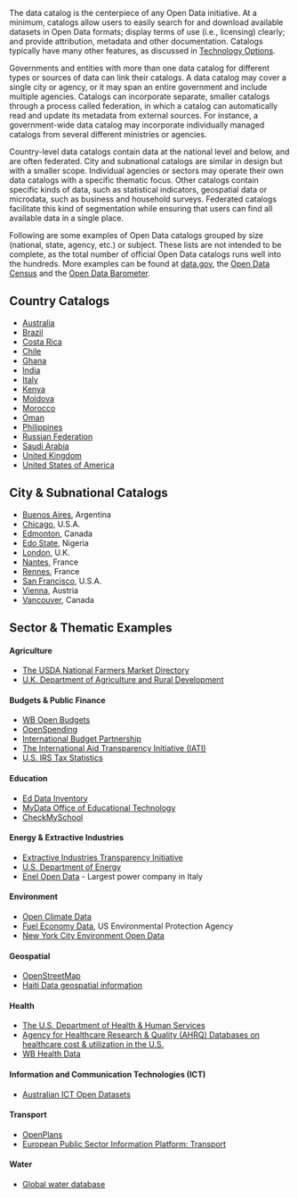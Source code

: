 
The data catalog is the centerpiece of any Open Data initiative. At a minimum, catalogs allow users to easily search for
and download available datasets in Open Data formats; display terms of use (i.e., licensing) clearly; and provide
attribution, metadata and other documentation. Catalogs typically have many other features, as discussed in [Technology
Options](technology.html).

Governments and entities with more than one data catalog for different types or sources of data can link their catalogs.
A data catalog may cover a single city or agency, or it may span an entire government and include multiple agencies.
Catalogs can incorporate separate, smaller catalogs through a process called federation, in which a catalog can
automatically read and update its metadata from external sources. For instance, a government-wide data catalog may
incorporate individually managed catalogs from several different ministries or agencies.

Country-level data catalogs contain data at the national level and below, and are often federated. City and subnational
catalogs are similar in design but with a smaller scope. Individual agencies or sectors may operate their own data
catalogs with a specific thematic focus. Other catalogs contain specific kinds of data, such as statistical indicators,
geospatial data or microdata, such as business and household surveys. Federated catalogs facilitate this kind of
segmentation while ensuring that users can find all available data in a single place.

Following are some examples of Open Data catalogs grouped by size (national, state, agency, etc.) or subject. These
lists are not intended to be complete, as the total number of official Open Data catalogs runs well into the hundreds.
More examples can be found at [data.gov](https://www.data.gov/open-gov/), the [Open Data
Census](http://national.census.okfn.org/) and the [Open Data
Barometer](http://www.opendataresearch.org/project/2013/odb).

## Country Catalogs

* [Australia](http://data.gov.au/)
* [Brazil](http://dados.gov.br/)
* [Costa Rica](http://datosabiertos.gob.go.cr/)
* [Chile](http://datos.gob.cl/datasets)
* [Ghana](http://data.gov.gh)
* [India](http://data.gov.in)
* [Italy](http://www.dati.gov.it/)
* [Kenya](https://opendata.go.ke/)
* [Moldova](http://data.gov.md/en/)
* [Morocco](http://data.gov.ma/fr)
* [Oman](http://www.oman.om/opendata/)
* [Philippines](http://data.gov.ph/)
* [Russian Federation](http://opengovdata.ru/)
* [Saudi Arabia](http://www.saudi.gov.sa/wps/portal/yesserRoot/aboutKingdom/openGovernmentData/)
* [United Kingdom](http://data.gov.uk/data)
* [United States of America](http://catalog.data.gov/dataset)

## City & Subnational Catalogs

* [Buenos Aires](http://data.buenosaires.gob.ar/), Argentina
* [Chicago](https://data.cityofchicago.org/), U.S.A.
* [Edmonton](http://data.edmonton.ca/), Canada
* [Edo State](http://www.data.edostate.gov.ng/), Nigeria
* [London](http://data.london.gov.uk/), U.K.
* [Nantes](http://data.nantes.fr/donnees/statistiques-des-donnees/), France
* [Rennes](http://www.data.rennes-metropole.fr/), France
* [San Francisco](https://data.sfgov.org/), U.S.A.
* [Vienna](http://data.wien.gv.at/), Austria
* [Vancouver](http://data.vancouver.ca/), Canada

## Sector & Thematic Examples

#### Agriculture

* [The USDA National Farmers Market Directory](http://search.ams.usda.gov/farmersmarkets/)
* [U.K. Department of Agriculture and Rural Development](http://www.dardni.gov.uk/index/statistics.htm)

#### Budgets & Public Finance

* [WB Open Budgets](http://wbi.worldbank.org/wbi/content/wbi-supporting-open-budgets)
* [OpenSpending](http://www.openspending.org/)
* [International Budget Partnership](http://www.internationalbudget.org/)
* [The International Aid Transparency Initiative (IATI)](http://www.aidtransparency.net/)
* [U.S. IRS Tax Statistics](http://www.irs.gov/uac/Tax-Stats-2)

#### Education

* [Ed Data Inventory](http://datainventory.ed.gov/)
* [MyData Office of Educational Technology](http://www.ed.gov/edblogs/technology/mydata/)
* [CheckMySchool](http://www.checkmyschool.org/main-page)

#### Energy & Extractive Industries

* [Extractive Industries Transparency Initiative](http://eiti.org/countries)
* [U.S. Department of Energy](http://energy.gov/data/downloads/open-data-catalogue)
* [Enel Open Data](http://data.enel.com/) - Largest power company in Italy

#### Environment

* [Open Climate Data](http://data.worldbank.org/data-catalog/climate-change)
* [Fuel Economy Data](http://www.fueleconomy.gov/feg/download.shtml), US Environmental Protection Agency
* [New York City Environment Open Data](https://data.cityofnewyork.us/data?cat=environment)

#### Geospatial

* [OpenStreetMap](http://www.openstreetmap.org/)
* [Haiti Data geospatial information](http://haitidata.org/)

#### Health

* [The U.S. Department of Health & Human Services](http://www.healthdata.gov/)
* [Agency for Healthcare Research & Quality (AHRQ) Databases on healthcare cost & utilization in the U.S.](http://www.hcup-us.ahrq.gov/databases.jsp)
* [WB Health Data](http://data.worldbank.org/topic/health)

#### Information and Communication Technologies (ICT)

* [Australian ICT Open Datasets](http://data.gov.au/data/?category=Information-communications-technologies)

#### Transport

* [OpenPlans](http://www.openplans.org/)
* [European Public Sector Information Platform: Transport](http://epsiplatform.eu/transport)

#### Water

* [Global water database](http://map.mwater.co/)


